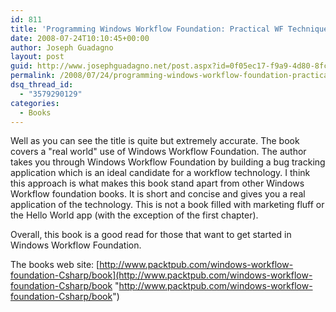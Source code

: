 ```yaml
---
id: 811
title: 'Programming Windows Workflow Foundation: Practical WF Techniques and Examples using XAML and C#'
date: 2008-07-24T10:10:45+00:00
author: Joseph Guadagno
layout: post
guid: http://www.josephguadagno.net/post.aspx?id=0f05ec17-f9a9-4d80-8fc3-b86d3d8123ee
permalink: /2008/07/24/programming-windows-workflow-foundation-practical-wf-techniques-and-examples-using-xaml-and-c/
dsq_thread_id:
  - "3579290129"
categories:
  - Books
---
```

Well as you can see the title is quite but extremely accurate.  The book covers a "real world" use of Windows Workflow Foundation.  The author takes you through Windows Workflow Foundation by building a bug tracking application which is an ideal candidate for a workflow technology.  I think this approach is what makes this book stand apart from other Windows Workflow foundation books. It is short and concise and gives you a real application of the technology.  This is not a book filled with marketing fluff or the Hello World app (with the exception of the first chapter).

Overall, this book is a good read for those that want to get started in Windows Workflow Foundation.

The books web site: [http://www.packtpub.com/windows-workflow-foundation-Csharp/book](http://www.packtpub.com/windows-workflow-foundation-Csharp/book "http://www.packtpub.com/windows-workflow-foundation-Csharp/book")